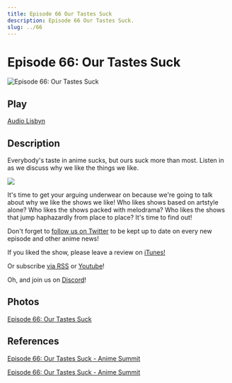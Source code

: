 ```yaml
---
title: Episode 66 Our Tastes Suck
description: Episode 66 Our Tastes Suck.
slug: ../66
---
```


# Episode 66: Our Tastes Suck

![Episode 66: Our Tastes Suck](https://i.imgur.com/m9xnYZr.png)

## Play

[Audio Lisbyn](http://traffic.libsyn.com/ranime/final_66_mixdown.mp3)

## Description

Everybody's taste in anime sucks, but ours suck more than most. Listen in as we discuss why we like the things we like.

[![](https://i.imgur.com/EPnQc1R.png)](http://traffic.libsyn.com/ranime/final_66_mixdown.mp3)

It's time to get your arguing underwear on because we're going to talk about why we like the shows we like! Who likes shows based on artstyle alone? Who likes the shows packed with melodrama? Who likes the shows that jump haphazardly from place to place? It's time to find out!

Don't forget to [follow us on Twitter](https://twitter.animesummit.net/) to be kept up to date on every new episode and other anime news!

If you liked the show, please leave a review on [iTunes!](http://itunes.animesummit.net/)

Or subscribe [via RSS](http://ranime.libsyn.com/rss) or [Youtube](http://yt.animesummit.net/)!

Oh, and join us on [Discord](http://discord.animesummit.net/)!

## Photos

[Episode 66: Our Tastes Suck](https://i.imgur.com/m9xnYZr.png)

## References

[Episode 66: Our Tastes Suck - Anime Summit](https://web.archive.org/web/20161016112707/http://animesummit.net/episode-66-our-tastes-suck)

[Episode 66: Our Tastes Suck - Anime Summit](http://animesummit.net/episode-66-our-tastes-suck)